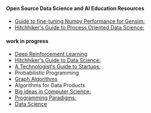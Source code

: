 
#### Open Source Data Science and AI Education Resources 

- [Guide to fine-tuning Numpy Performance for Gensim:](https://hitchhikerguide.gitbook.io/gensim_performance/)
- [Hitchhiker's Guide to Process Oriented Data Science:](https://hitchhikerguide.gitbook.io/process-analytics/)


#### work in progress

- [Deep Reinforcement Learning](https://hitchhikerguide.gitbook.io/reinforcement-learning/)
- [Hitchhiker's Guide to Data Science:](https://hitchhikerguide.gitbook.io/data-scoem/)
- [A Technologist's Guide to Startups:](https://www.dropbox.com/s/yc8r3k8ozh3rn5d/5__A_technologist_s_Guide_to_startups_and_Business.pdf?dl=0)
- Probabilistic Programming
- [Graph Algorithms](https://hitchhikerguide.gitbook.io/graphs/)
- Algorithms for Data Products
- [Big ideas in Computer Science:](https://hitchhikerguide.gitbook.io/big_ideas_in_cs/)
- [Programming Paradigms:](https://hitchhikerguide.gitbook.io/programming-paradigms/)
- [Data Science](https://github.com/asjad99/datascience-GYM)
